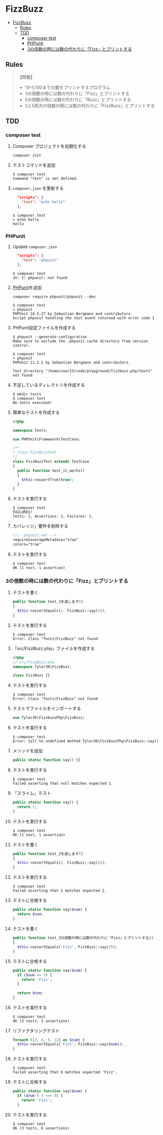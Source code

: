 # FizzBuzz

- [FizzBuzz](#fizzbuzz)
  - [Rules](#rules)
  - [TDD](#tdd)
    - [composer test](#composer-test)
    - [PHPunit](#phpunit)
    - [3の倍数の時には数の代わりに「Fizz」とプリントする](#3の倍数の時には数の代わりにfizzとプリントする)

## Rules

> 【問題】
>
> - 1から100までの数をプリントするプログラム
> - 3の倍数の時には数の代わりに「Fizz」とプリントする
> - 5の倍数の時には数の代わりに「Buzz」とプリントする
> - 3と5両方の倍数の時には数の代わりに「FizzBuzz」とプリントする

## TDD

### composer test

1. Composer プロジェクトを初期化する

    ```shell
    composer init
    ```

1. テストコマンドを追加

    ```shell
    $ composer test
    Command "test" is not defined.
    ```

1. `composer.json` を更新する

    ```json
      "scripts": {
        "test": "echo hello"
      },
    ```

    ```shell
    $ composer test
    > echo hello
    hello
    ```

### PHPunit

1. Update `composer.json`

    ```json
      "scripts": {
        "test": "phpunit"
      },
    ```

    ```shell
    $ composer test
    sh: 1: phpunit: not found
    ```

1. [PHPunit](https://phpunit.de/index.html)を追加

    ```shell
    composer require phpunit/phpunit --dev
    ```

    ```shell
    $ composer test
    > phpunit
    PHPUnit 10.5.27 by Sebastian Bergmann and contributors.
    Script phpunit handling the test event returned with error code 1
    ```

1. PHPunit設定ファイルを作成する

    ```shell
    $ phpunit --generate-configuration
    Make sure to exclude the .phpunit.cache directory from version control.
    ```

    ```shell
    $ composer test
    > phpunit
    PHPUnit 11.2.2 by Sebastian Bergmann and contributors.

    Test directory "/home/user13/code/playground/fizzbuzz-php/tests" not found
    ```

1. 不足しているディレクトリを作成する

    ```shell
    $ mkdir tests
    $ composer test
    No tests executed!
    ```

1. 簡単なテストを作成する

    ```php
    <?php

    namespace Tests;

    use PHPUnit\Framework\TestCase;

    /**
    * Class FizzBuzzTest.
    */
    class FizzBuzzTest extends TestCase
    {
      public function test_it_works()
      {
        $this->assertTrue(true);
      }
    }
    ```

1. テストを実行する

    ```  shell
    $ composer test
    FAILURES!
    Tests: 1, Assertions: 1, Failures: 1.
    ```

1. カバレッジ」要件を削除する

    ```xml
    <!-- phpunit.xml -->
    requireCoverageMetadata="true"
    colors="true"
    ```


1. テストを実行する

    ```  shell
    $ composer test
    OK (1 test, 1 assertion)
    ```

### 3の倍数の時には数の代わりに「Fizz」とプリントする

1. テストを書く

    ```php
    public function test_1を返します()
    {
      $this->assertEquals(1, FizzBuzz::say(1));
    }
    ```

1. テストを実行する

    ```  shell
    $ composer test
    Error: Class "Tests\FizzBuzz" not found
    ```

1. 「src/FizzBuzz.php」ファイルを作成する

    ```php
    <?php
    // src/FizzBuzz.php
    namespace Tyler36\FizzBuzz;

    class FizzBuzz {}
    ```

1. テストを実行する

    ```  shell
    $ composer test
    Error: Class "Tests\FizzBuzz" not found
    ```

1. テストでファイルをインポートする

    ```php
    use Tyler36\FizzbuzzPhp\FizzBuzz;
    ```

1. テストを実行する

    ```shell
    $ composer test
    Error: Call to undefined method Tyler36\FizzbuzzPhp\FizzBuzz::say()
    ```

1. メソッドを追加

    ```php
    public static function say() {}
    ```

1. テストを実行する

    ```shell
    $ composer test
    Failed asserting that null matches expected 1.
    ```

1. 「スライム」テスト

    ```php
    public static function say() {
      return 1;
    }
    ```

1. テストを実行する

    ```shell
    $ composer test
    OK (1 test, 1 assertion)
    ```

1. テストを書く

    ```php
    public function test_2を返します()
    {
      $this->assertEquals(2, FizzBuzz::say(2));
    }
    ```

1. テストを実行する

    ```shell
    $ composer test
    Failed asserting that 1 matches expected 2.
    ```

1. テストに合格する

    ```php
    public static function say($num) {
      return $num;
    }
    ```

1. テストを書く

    ```php
    public function test_3の倍数の時には数の代わりに「Fizz」とプリントする()
    {
      $this->assertEquals('Fizz', FizzBuzz::say(3));
    }
    ```

1. テストに合格する

    ```php
    public static function say($num) {
      if ($num == 3) {
        return 'Fizz';
      }

      return $num;
    }
    ```

1. テストを実行する

    ```shell
    $ composer test
    OK (3 tests, 3 assertions)
    ```

1. リファクタリングテスト

    ```php
    foreach ([3, 6, 9, 12] as $num) {
      $this->assertEquals('Fizz', FizzBuzz::say($num));
    }
    ```

1. テストを実行する

    ```shell
    $ composer test
    Failed asserting that 6 matches expected 'Fizz'.
    ```

1. テストに合格する

    ```php
    public static function say($num) {
      if ($num % 3 === 0) {
        return 'Fizz';
      }
    ```

1. テストを実行する

    ```shell
    $ composer test
    OK (3 tests, 6 assertions)
    ```

